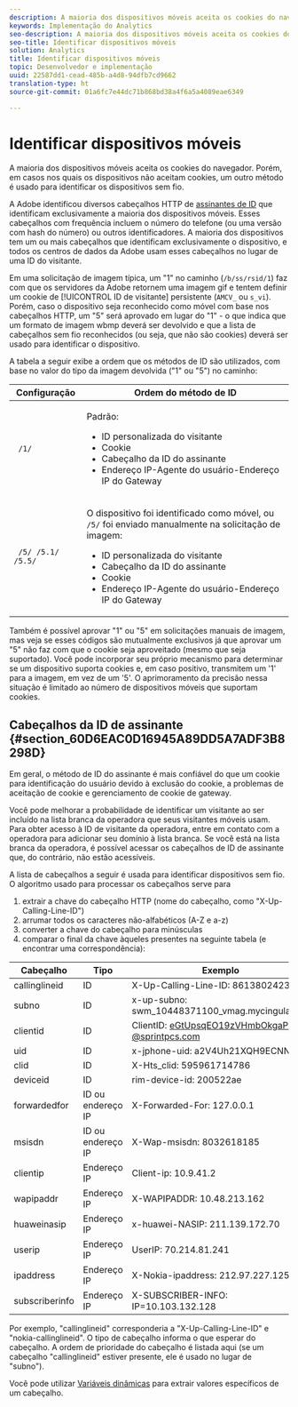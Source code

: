 ```yaml
---
description: A maioria dos dispositivos móveis aceita os cookies do navegador. Porém, em casos nos quais os dispositivos não aceitam cookies, um outro método é usado para identificar os dispositivos sem fio.
keywords: Implementação do Analytics
seo-description: A maioria dos dispositivos móveis aceita os cookies do navegador. Porém, em casos nos quais os dispositivos não aceitam cookies, um outro método é usado para identificar os dispositivos sem fio.
seo-title: Identificar dispositivos móveis
solution: Analytics
title: Identificar dispositivos móveis
topic: Desenvolvedor e implementação
uuid: 22587dd1-cead-485b-a4d8-94dfb7cd9662
translation-type: ht
source-git-commit: 01a6fc7e44dc71b868bd38a4f6a5a4089eae6349

---
```



# Identificar dispositivos móveis

A maioria dos dispositivos móveis aceita os cookies do navegador. Porém, em casos nos quais os dispositivos não aceitam cookies, um outro método é usado para identificar os dispositivos sem fio.

A Adobe identificou diversos cabeçalhos HTTP de [assinantes de ID](../../../implement/js-implementation/c-unique-visitors/visid-mobile.md#section_60D6EAC0D16945A89DD5A7ADF3B8298D) que identificam exclusivamente a maioria dos dispositivos móveis. Esses cabeçalhos com frequência incluem o número do telefone (ou uma versão com hash do número) ou outros identificadores. A maioria dos dispositivos tem um ou mais cabeçalhos que identificam exclusivamente o dispositivo, e todos os centros de dados da Adobe usam esses cabeçalhos no lugar de uma ID do visitante.

Em uma solicitação de imagem típica, um "1" no caminho (`/b/ss/rsid/1`) faz com que os servidores da Adobe retornem uma imagem gif e tentem definir um cookie de [!UICONTROL ID de visitante] persistente (`AMCV_` ou `s_vi`). Porém, caso o dispositivo seja reconhecido como móvel com base nos cabeçalhos HTTP, um "5" será aprovado em lugar do "1" - o que indica que um formato de imagem wbmp deverá ser devolvido e que a lista de cabeçalhos sem fio reconhecidos (ou seja, que não são cookies) deverá ser usado para identificar o dispositivo.

A tabela a seguir exibe a ordem que os métodos de ID são utilizados, com base no valor do tipo da imagem devolvida ("1" ou "5") no caminho:

<table id="table_07B0E55D5DAA4552A5CBC6937D47A857"> 
 <thead> 
  <tr> 
   <th colname="col1" class="entry"> Configuração </th> 
   <th colname="col2" class="entry"> Ordem do método de ID </th> 
  </tr> 
 </thead>
 <tbody> 
  <tr> 
   <td colname="col1"> <code> /1/</code> </td> 
   <td colname="col2"> <p>Padrão: </p> 
    <ul id="ul_E37E9919658A492C92187BAA18D33AB6"> 
     <li id="li_1A9E39C7CFB24C68AA07C8E85D33A858">ID personalizada do visitante </li> 
     <li id="li_0DC8D17828C848BEB614C6E47C090064">Cookie </li> 
     <li id="li_52706792FAD14F459266E3A672F92EA1">Cabeçalho da ID do assinante </li> 
     <li id="li_ECAD713D22314338BB5C92167DC0BB02"> Endereço IP-Agente do usuário-Endereço IP do Gateway </li> 
    </ul> </td> 
  </tr> 
  <tr> 
   <td colname="col1"> <code> /5/ /5.1/ /5.5/</code> </td> 
   <td colname="col2"> <p>O dispositivo foi identificado como móvel, ou <code>/5/</code> foi enviado manualmente na solicitação de imagem: </p> 
    <ul id="ul_624BEDFA3E1243CF9B42081D8B8EFFFB"> 
     <li id="li_D65761D23B684DB59BC23E92C9098122">ID personalizada do visitante </li> 
     <li id="li_ADBA806B74CA43EFA8612301E06106C6">Cabeçalho da ID do assinante </li> 
     <li id="li_79DFD0DEAA1242C09A03E8134A40F799">Cookie </li> 
     <li id="li_A462B9120FC6443480D62F37D456747E">Endereço IP-Agente do usuário-Endereço IP do Gateway </li> 
    </ul> </td> 
  </tr> 
 </tbody> 
</table>

Também é possível aprovar "1" ou "5" em solicitações manuais de imagem, mas veja se esses códigos são mutualmente exclusivos já que aprovar um "5" não faz com que o cookie seja aproveitado (mesmo que seja suportado). Você pode incorporar seu próprio mecanismo para determinar se um dispositivo suporta cookies e, em caso positivo, transmitem um '1' para a imagem, em vez de um '5'. O aprimoramento da precisão nessa situação é limitado ao número de dispositivos móveis que suportam cookies.

## Cabeçalhos da ID de assinante {#section_60D6EAC0D16945A89DD5A7ADF3B8298D}

Em geral, o método de ID do assinante é mais confiável do que um cookie para identificação do usuário devido à exclusão do cookie, a problemas de aceitação de cookie e gerenciamento de cookie de gateway.

Você pode melhorar a probabilidade de identificar um visitante ao ser incluído na lista branca da operadora que seus visitantes móveis usam. Para obter acesso à ID de visitante da operadora, entre em contato com a operadora para adicionar seu domínio à lista branca. Se você está na lista branca da operadora, é possível acessar os cabeçalhos de ID de assinante que, do contrário, não estão acessíveis.

A lista de cabeçalhos a seguir é usada para identificar dispositivos sem fio. O algoritmo usado para processar os cabeçalhos serve para

1. extrair a chave do cabeçalho HTTP (nome do cabeçalho, como "X-Up-Calling-Line-ID")
1. arrumar todos os caracteres não-alfabéticos (A-Z e a-z)
1. converter a chave do cabeçalho para minúsculas
1. comparar o final da chave àqueles presentes na seguinte tabela (e encontrar uma correspondência):

| Cabeçalho | Tipo | Exemplo |
|---|---|---|
| callinglineid | ID | X-Up-Calling-Line-ID: 8613802423312 |
| subno | ID | x-up-subno: swm_10448371100_vmag.mycingular.net |
| clientid | ID | ClientID: eGtUpsqEO19zVHmbOkgaPVI-@sprintpcs.com |
| uid | ID | x-jphone-uid: a2V4Uh21XQH9ECNN |
| clid | ID | X-Hts_clid: 595961714786 |
| deviceid | ID | rim-device-id: 200522ae |
| forwardedfor | ID ou endereço IP | X-Forwarded-For: 127.0.0.1 |
| msisdn | ID ou endereço IP | X-Wap-msisdn: 8032618185 |
| clientip | Endereço IP | Client-ip: 10.9.41.2 |
| wapipaddr | Endereço IP | X-WAPIPADDR: 10.48.213.162 |
| huaweinasip | Endereço IP | x-huawei-NASIP: 211.139.172.70 |
| userip | Endereço IP | UserIP: 70.214.81.241 |
| ipaddress | Endereço IP | X-Nokia-ipaddress: 212.97.227.125 |
| subscriberinfo | Endereço IP | X-SUBSCRIBER-INFO: IP=10.103.132.128 |

Por exemplo, "callinglineid" corresponderia a "X-Up-Calling-Line-ID" e "nokia-callinglineid". O tipo de cabeçalho informa o que esperar do cabeçalho. A ordem de prioridade do cabeçalho é listada aqui (se um cabeçalho "callinglineid" estiver presente, ele é usado no lugar de "subno").

Você pode utilizar [Variáveis dinâmicas](../../../implement/js-implementation/c-variables/dynvars-overview.md#concept_B016789733A94070A9EAB209EEC05262) para extrair valores específicos de um cabeçalho.

